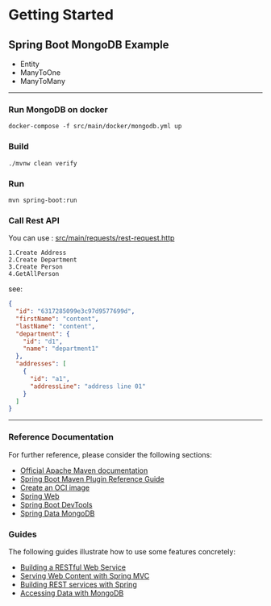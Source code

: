 # Getting Started

## Spring Boot MongoDB Example
* Entity
* ManyToOne
* ManyToMany
---
### Run MongoDB on docker
```shell
docker-compose -f src/main/docker/mongodb.yml up 
```
### Build
```
./mvnw clean verify
```
### Run
```shell
mvn spring-boot:run
```
### Call Rest API

You can use : [src/main/requests/rest-request.http](src/main/requests/rest-request.http)

    1.Create Address
    2.Create Department
    3.Create Person
    4.GetAllPerson

see:
```json
{
  "id": "6317285099e3c97d9577699d",
  "firstName": "content",
  "lastName": "content",
  "department": {
    "id": "d1",
    "name": "department1"
  },
  "addresses": [
    {
      "id": "a1",
      "addressLine": "address line 01"
    }
  ]
}
```

---

### Reference Documentation

For further reference, please consider the following sections:

* [Official Apache Maven documentation](https://maven.apache.org/guides/index.html)
* [Spring Boot Maven Plugin Reference Guide](https://docs.spring.io/spring-boot/docs/2.7.3/maven-plugin/reference/html/)
* [Create an OCI image](https://docs.spring.io/spring-boot/docs/2.7.3/maven-plugin/reference/html/#build-image)
* [Spring Web](https://docs.spring.io/spring-boot/docs/2.7.3/reference/htmlsingle/#web)
* [Spring Boot DevTools](https://docs.spring.io/spring-boot/docs/2.7.3/reference/htmlsingle/#using.devtools)
* [Spring Data MongoDB](https://docs.spring.io/spring-boot/docs/2.7.3/reference/htmlsingle/#data.nosql.mongodb)

### Guides

The following guides illustrate how to use some features concretely:

* [Building a RESTful Web Service](https://spring.io/guides/gs/rest-service/)
* [Serving Web Content with Spring MVC](https://spring.io/guides/gs/serving-web-content/)
* [Building REST services with Spring](https://spring.io/guides/tutorials/rest/)
* [Accessing Data with MongoDB](https://spring.io/guides/gs/accessing-data-mongodb/)

